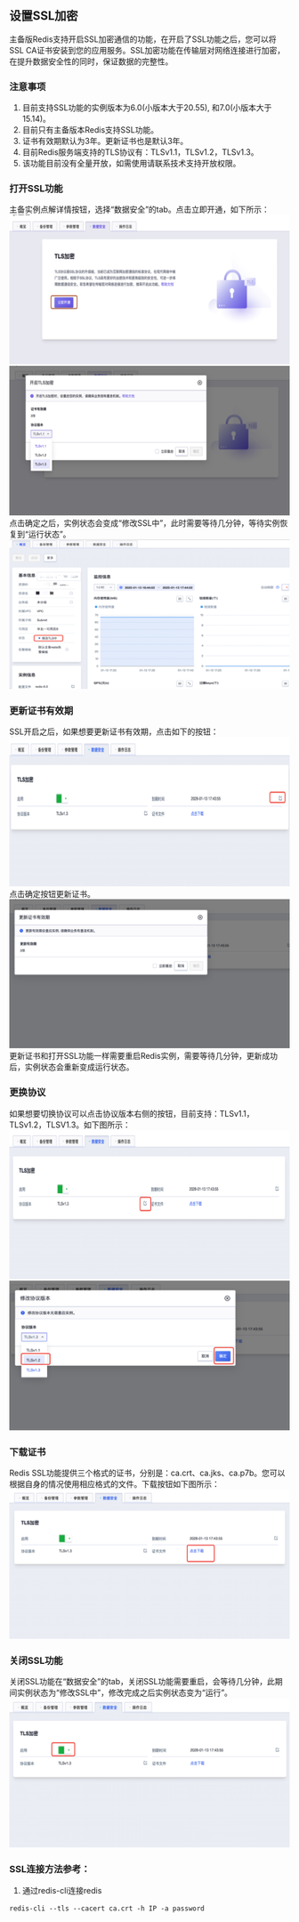 ## 设置SSL加密

主备版Redis支持开启SSL加密通信的功能，在开启了SSL功能之后，您可以将SSL CA证书安装到您的应用服务。SSL加密功能在传输层对网络连接进行加密，在提升数据安全性的同时，保证数据的完整性。

### 注意事项
1. 目前支持SSL功能的实例版本为6.0(小版本大于20.55), 和7.0(小版本大于15.14)。
2. 目前只有主备版本Redis支持SSL功能。
3. 证书有效期默认为3年。更新证书也是默认3年。
4. 目前Redis服务端支持的TLS协议有：TLSv1.1，TLSv1.2，TLSv1.3。
5. 该功能目前没有全量开放，如需使用请联系技术支持开放权限。

### 打开SSL功能
主备实例点解详情按钮，选择“数据安全”的tab。点击立即开通，如下所示：
![image](/images/ssl1.png)
![image](/images/ssl2.png)
点击确定之后，实例状态会变成“修改SSL中”，此时需要等待几分钟，等待实例恢复到“运行状态”。
![image](/images/ssl3.png)

### 更新证书有效期
SSL开启之后，如果想要更新证书有效期，点击如下的按钮：
![image](/images/ssl4.png)
点击确定按钮更新证书。
![image](/images/ssl5.png)
更新证书和打开SSL功能一样需要重启Redis实例，需要等待几分钟，更新成功后，实例状态会重新变成运行状态。

### 更换协议
如果想要切换协议可以点击协议版本右侧的按钮，目前支持：TLSv1.1，TLSv1.2，TLSV1.3。如下图所示：
![image](/images/ssl6.png)
![image](/images/ssl7.png)

### 下载证书
Redis SSL功能提供三个格式的证书，分别是：ca.crt、ca.jks、ca.p7b。您可以根据自身的情况使用相应格式的文件。下载按钮如下图所示：
![image](/images/ssl8.png)

### 关闭SSL功能
关闭SSL功能在“数据安全”的tab，关闭SSL功能需要重启，会等待几分钟，此期间实例状态为“修改SSL中”，修改完成之后实例状态变为“运行”。
![image](/images/ssl9.png)


### SSL连接方法参考：
1. 通过redis-cli连接redis
```
redis-cli --tls --cacert ca.crt -h IP -a password
```